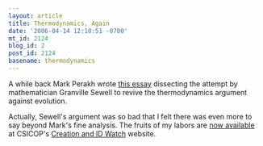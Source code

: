 ```yaml
---
layout: article
title: Thermodynamics, Again
date: '2006-04-14 12:10:51 -0700'
mt_id: 2124
blog_id: 2
post_id: 2124
basename: thermodynamics
---
```

<p>A while back Mark Perakh wrote <a href="http://www.talkreason.org/articles/Sewell.cfm">this essay</a> dissecting the attempt by mathematician Granville Sewell to revive the thermodynamics argument against evolution.</p>

<p>Actually, Sewell's argument was so bad that I felt there was even more to say beyond Mark's fine analysis.  The fruits of my labors are <a href="http://www.csicop.org/intelligentdesignwatch/thermodynamics.html">now available</a> at CSICOP's <a href="http://www.csicop.org/intelligentdesignwatch/">Creation and ID Watch</a> website.</p>   
